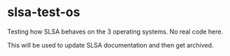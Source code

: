 # slsa-test-os
Testing how SLSA behaves on the 3 operating systems. No real code here.

This will be used to update SLSA documentation and then get archived.
